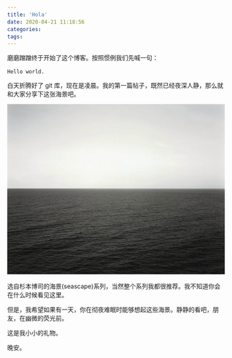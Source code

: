 ```yaml
---
title: 'Hola'
date: 2020-04-21 11:18:56
categories:
tags:
---
```

磨磨蹭蹭终于开始了这个博客。按照惯例我们先喊一句：
```
Hello world.
```

白天折腾好了 git 库，现在是凌晨。我的第一篇帖子，既然已经夜深人静，那么就和大家分享下这张海景吧。
<!--more-->

![seascape](/post_images/2020-04-21-seascap/seascape.jpg)

选自杉本博司的海景(seascape)系列，当然整个系列我都很推荐。我不知道你会在什么时候看见这里。

但是，我希望如果有一天，你在彻夜难眠时能够想起这些海景。静静的看吧，朋友，在幽微的荧光前。

这是我小小的礼物。


晚安。
